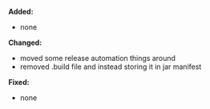**Added:**
* none 

**Changed:**
* moved some release automation things around
* removed .build file and instead storing it in jar manifest

**Fixed:**
* none
